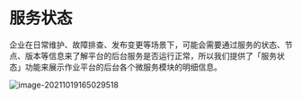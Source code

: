 # 服务状态

企业在日常维护、故障排查、发布变更等场景下，可能会需要通过服务的状态、节点、版本等信息来了解平台的后台服务是否运行正常，所以我们提供了「服务状态」功能来展示作业平台的后台各个微服务模块的明细信息。

![image-20211019165029518](media/image-20211019165029518.png)